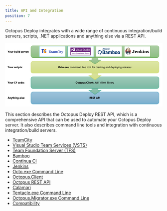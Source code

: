 ```yaml
---
title: API and Integration
position: 7
---
```



Octopus Deploy integrates with a wide range of continuous integration/build servers, scripts, .NET applications and anything else via a REST API.


![](/docs/images/3048159/3278140.png)


This section describes the Octopus Deploy REST API, which is a comprehensive API that can be used to automate your Octopus Deploy server. It also describes command line tools and integration with continuous integration/build servers.


- [TeamCity](/docs/home/api-and-integration/teamcity.md)
- [Visual Studio Team Services (VSTS)](/docs/home/api-and-integration/visual-studio-team-services-(vsts).md)
- [Team Foundation Server (TFS)](/docs/home/api-and-integration/team-foundation-server-(tfs).md)
- [Bamboo](/docs/home/api-and-integration/bamboo.md)
- [Continua CI](/docs/home/api-and-integration/continua-ci.md)
- [Jenkins](/docs/home/api-and-integration/jenkins.md)
- [Octo.exe Command Line](/docs/home/api-and-integration/octo.exe-command-line.md)
- [Octopus.Client](/docs/home/api-and-integration/octopus.client.md)
- [Octopus REST API](/docs/home/api-and-integration/octopus-rest-api.md)
- [Calamari](/docs/home/api-and-integration/calamari.md)
- [Tentacle.exe Command Line](/docs/home/api-and-integration/tentacle.exe-command-line.md)
- [Octopus.Migrator.exe Command Line](/docs/home/api-and-integration/octopus.migrator.exe-command-line.md)
- [Compatibility](/docs/home/api-and-integration/compatibility.md)
